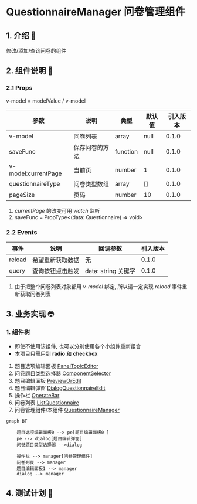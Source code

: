 # QuestionnaireManager 问卷管理组件

## 1. 介绍 🤔

修改/添加/查询问卷的组件

## 2. 组件说明 🥳

### 2.1 Props

v-model = modelValue / v-model

| 参数                | 说明           | 类型   | 默认值 | 引入版本 |
| ------------------- | -------------- | ------ | ------ | -------- |
| v-model             | 问卷列表       | array  | null   | 0.1.0    |
| saveFunc            | 保存问卷的方法 | function | null   | 0.1.0    |
| v-model:currentPage | 当前页         | number | 1      | 0.1.0    |
| questionnaireType   | 问卷类型数组   | array  | []     | 0.1.0    |
| pageSize            | 页码           | number  | 10     | 0.1.0    |

1. _currentPage_ 的改变可用 _watch_ 监听
2. saveFunc = PropType<(data: Questionnaire) => void>

### 2.2 Events

| 事件   | 说明             | 回调参数            | 引入版本 |
| ------ | ---------------- | ------------------- | -------- |
| reload | 希望重新获取数据 | 无                  | 0.1.0    |
| query  | 查询按钮点击触发 | data: string 关键字 | 0.1.0    |

1. 由于把整个问卷列表对象都用 _v-model_ 绑定, 所以请一定实现 _reload_ 事件重新获取问卷列表

## 3. 业务实现 🤓

### 1. 组件树

* 即使不使用该组件, 也可以分别使用各个小组件重新组合
* 本项目只需用到 **radio** 和 **checkbox**

1. 题目选项编辑面板 [PanelTopicEditor](./PanelTopicEditor/README.md)
2. 问卷题目类型选择器 [ComponentSelector](./ComponentSelector/README.md)
3. 题目编辑面板 [PreviewOrEdit](./PanelTopicEditor/README.md)
4. 题目编辑弹窗 [DialogQuestionnaireEdit](./DialogQuestionnaireEdit/README.md)
5. 操作栏 [OperateBar](./OperateBar/README.md)
6. 问卷列表 [ListQuestionnaire](./ListQuestionnaire/README.md)
7. 问卷管理组件/本组件 [QuestionnaireManager](./README.md)

```mermaid
graph BT

    题目选项编辑面板0 --> pe[题目编辑面板0 ]
    pe --> dialog[题目编辑弹窗]
    问卷题目类型选择器 -->dialog

    操作栏 --> manager[问卷管理组件]
    问卷列表 --> manager
    题目编辑面板1 --> manager
    dialog --> manager

```

## 4. 测试计划 👻
